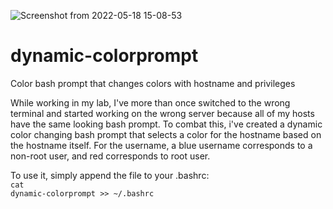 ![Screenshot from 2022-05-18 15-08-53](https://user-images.githubusercontent.com/37938084/169164647-79701681-dae6-495b-b4a4-f5f320f7835e.png)
# dynamic-colorprompt
Color bash prompt that changes colors with hostname and privileges

While working in my lab, I've more than once switched to the wrong terminal and started working on the wrong server because all of my hosts have the same looking bash prompt.
To combat this, i've created a dynamic color changing bash prompt that selects a color for the hostname based on the hostname itself.
For the username, a blue username corresponds to a non-root user, and red corresponds to root user.

To use it, simply append the file to your .bashrc:<br>
<code>cat dynamic-colorprompt >> ~/.bashrc</code>
